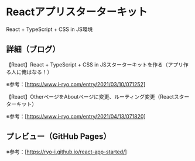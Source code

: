 # Reactアプリスターターキット

React + TypeScript + CSS in JS環境

## 詳細（ブログ）


【React】React + TypeScript + CSS in JSスターターキットを作る（アプリ作る人に俺はなる！）

※参考：[https://www.i-ryo.com/entry/2021/03/10/071252]

【React】OtherページをAboutページに変更、ルーティング変更（Reactスターターキット）

※参考：[https://www.i-ryo.com/entry/2021/04/13/071820]

## プレビュー（GitHub Pages）

※参考：[https://ryo-i.github.io/react-app-started/]